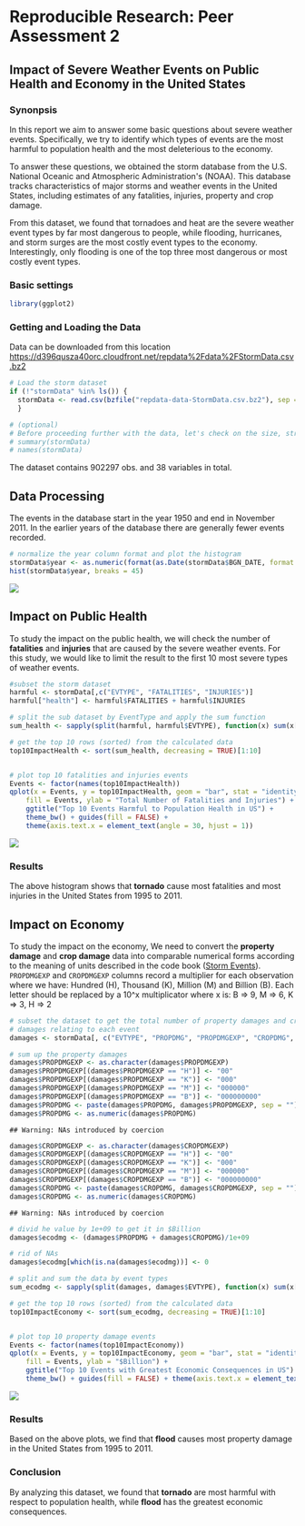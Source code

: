 # Reproducible Research: Peer Assessment 2

## Impact of Severe Weather Events on Public Health and Economy in the United States

### Synonpsis  
In this report we aim to answer some basic questions about severe weather events.  Specifically, we try to identify which types of events are the most harmful to population health and the most deleterious to the economy.

To answer these questions, we obtained the storm database from the U.S. National Oceanic and Atmospheric Administration's (NOAA).  This database tracks characteristics of major storms and weather events in the United States, including estimates of any fatalities, injuries, property and crop damage.

From this dataset, we found that tornadoes and heat are the severe weather event types by far most dangerous to people, while flooding, hurricanes, and storm surges are the most costly event types to the economy.  Interestingly, only flooding is one of the top three most dangerous or most costly event types.

### Basic settings


```r
library(ggplot2)
```

### Getting and Loading the Data

Data can be downloaded from this location 
https://d396qusza40orc.cloudfront.net/repdata%2Fdata%2FStormData.csv.bz2



```r
# Load the storm dataset
if (!"stormData" %in% ls()) {
  stormData <- read.csv(bzfile("repdata-data-StormData.csv.bz2"), sep = ",")
  }
```




```r
# (optional)
# Before proceeding further with the data, let's check on the size, structure and results summaries of the data. 
# summary(stormData)
# names(stormData)
```



The dataset contains 902297 obs. and 38 variables in total.

## Data Processing

The events in the database start in the year 1950 and end in November 2011. In the earlier years of the database there are generally fewer events recorded. 


```r
# normalize the year column format and plot the histogram 
stormData$year <- as.numeric(format(as.Date(stormData$BGN_DATE, format = "%m/%d/%Y %H:%M:%S"), "%Y"))
hist(stormData$year, breaks = 45)
```

![](PA2_template_files/figure-html/count.events.by.year-1.png) 


## Impact on Public Health
To study the impact on the public health, we will check the number of **fatalities** and **injuries** that are caused by the severe weather events. For this study, we would like to limit the result to the first 10 most severe types of weather events.


```r
#subset the storm dataset
harmful <- stormData[,c("EVTYPE", "FATALITIES", "INJURIES")]
harmful["health"] <- harmful$FATALITIES + harmful$INJURIES

# split the sub dataset by EventType and apply the sum function
sum_health <- sapply(split(harmful, harmful$EVTYPE), function(x) sum(x[, c("health")]))

# get the top 10 rows (sorted) from the calculated data
top10ImpactHealth <- sort(sum_health, decreasing = TRUE)[1:10]


# plot top 10 fatalities and injuries events
Events <- factor(names(top10ImpactHealth))
qplot(x = Events, y = top10ImpactHealth, geom = "bar", stat = "identity", xlab = "Harmful Events", 
    fill = Events, ylab = "Total Number of Fatalities and Injuries") + 
    ggtitle("Top 10 Events Harmful to Population Health in US") + 
    theme_bw() + guides(fill = FALSE) + 
    theme(axis.text.x = element_text(angle = 30, hjust = 1))
```

![](PA2_template_files/figure-html/Impact.on.Public.Health-1.png) 

### Results

The above histogram shows that **tornado** cause most fatalities and most injuries in the United States from 1995 to 2011.



## Impact on Economy
To study the impact on the economy, We need to convert the **property damage** and **crop damage** data into comparable numerical forms according to the meaning of units described in the code book ([Storm Events](http://ire.org/nicar/database-library/databases/storm-events/)). 
`PROPDMGEXP` and `CROPDMGEXP` columns record a multiplier for each observation where we have:
Hundred (H), Thousand (K), Million (M) and Billion (B). Each letter should be replaced by a 10^x multiplicator where x is:
B => 9, M => 6, K => 3, H => 2


```r
# subset the dataset to get the total number of property damages and crop
# damages relating to each event
damages <- stormData[, c("EVTYPE", "PROPDMG", "PROPDMGEXP", "CROPDMG", "CROPDMGEXP")]

# sum up the property damages
damages$PROPDMGEXP <- as.character(damages$PROPDMGEXP)
damages$PROPDMGEXP[(damages$PROPDMGEXP == "H")] <- "00"
damages$PROPDMGEXP[(damages$PROPDMGEXP == "K")] <- "000"
damages$PROPDMGEXP[(damages$PROPDMGEXP == "M")] <- "000000"
damages$PROPDMGEXP[(damages$PROPDMGEXP == "B")] <- "000000000"
damages$PROPDMG <- paste(damages$PROPDMG, damages$PROPDMGEXP, sep = "")
damages$PROPDMG <- as.numeric(damages$PROPDMG)
```

```
## Warning: NAs introduced by coercion
```

```r
damages$CROPDMGEXP <- as.character(damages$CROPDMGEXP)
damages$CROPDMGEXP[(damages$CROPDMGEXP == "H")] <- "00"
damages$CROPDMGEXP[(damages$CROPDMGEXP == "K")] <- "000"
damages$CROPDMGEXP[(damages$CROPDMGEXP == "M")] <- "000000"
damages$CROPDMGEXP[(damages$CROPDMGEXP == "B")] <- "000000000"
damages$CROPDMG <- paste(damages$CROPDMG, damages$CROPDMGEXP, sep = "")
damages$CROPDMG <- as.numeric(damages$CROPDMG)
```

```
## Warning: NAs introduced by coercion
```

```r
# divid he value by 1e+09 to get it in $Billion 
damages$ecodmg <- (damages$PROPDMG + damages$CROPDMG)/1e+09

# rid of NAs
damages$ecodmg[which(is.na(damages$ecodmg))] <- 0

# split and sum the data by event types
sum_ecodmg <- sapply(split(damages, damages$EVTYPE), function(x) sum(x[, c("ecodmg")]))

# get the top 10 rows (sorted) from the calculated data
top10ImpactEconomy <- sort(sum_ecodmg, decreasing = TRUE)[1:10]


# plot top 10 property damage events
Events <- factor(names(top10ImpactEconomy))
qplot(x = Events, y = top10ImpactEconomy, geom = "bar", stat = "identity", xlab = "Harmful Events", 
    fill = Events, ylab = "$Billion") + 
    ggtitle("Top 10 Events with Greatest Economic Consequences in US") + 
    theme_bw() + guides(fill = FALSE) + theme(axis.text.x = element_text(angle = 30, hjust = 1))
```

![](PA2_template_files/figure-html/Impact.on.Economy-1.png) 

### Results

Based on the above plots, we find that **flood** causes most property damage in the United States from 1995 to 2011.

### Conclusion  
By analyzing this dataset, we found that **tornado** are most harmful with respect to population health, while **flood** has the greatest economic consequences.
